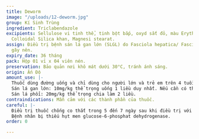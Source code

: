 ```yaml
---
title: Deworm
image: "/uploads/12-deworm.jpg"
group: Kí Sinh Trùng
ingredient: Triclabendazole
excipients: Sellulose vi tinh thể, tinh bột bắp, oxyd sắt đỏ, màu Erythrosine Supra,
  Colloidal Silica khan, Magnesi stearat.
assign: Điều trị bệnh sán lá gan lớn (SLGL) do Fasciola hepatica/ Fasciola gigantica)
  gây nên.
expiry_date: 36 tháng
pack: Hộp 01 vỉ x 04 viên nén.
preservation: Bảo quản nơi khô mát dưới 30°C, tránh ánh sáng.
origin: Ấn Độ
amount_use: |-
  Thuốc dùng đường uống và chỉ dùng cho người lớn và trẻ em trên 4 tuổi.
  Sán lá gan lớn: 10mg/kg thể trọng uống 1 liều duy nhất. Nếu cần có thể dùng liều lặp lại sau 2 tuần hoặc sau 6 tháng.
  Sán lá phổi: 20mg/kg thể trọng chia làm 2 liều.
contraindications: Mẫn cảm với các thành phần của thuốc.
careful: |-
  Điều trị thuốc chống co thắt trong 5 đến 7 ngày sau khi điều trị với Triclabendazole.
  Bệnh nhân bị thiếu hụt men glucose-6-phosphat dehydrogenase.
order: 0

---
```

